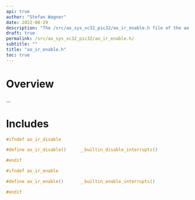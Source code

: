 ```yaml
---
api: true
author: "Stefan Wagner"
date: 2022-08-29
description: "The /src/ao_sys_xc32_pic32/ao_ir_enable.h file of the ao real-time operating system."
draft: true
permalink: /src/ao_sys_xc32_pic32/ao_ir_enable.h/ 
subtitle: ""
title: "ao_ir_enable.h"
toc: true
---
```


# Overview

...

# Includes

```c
#ifndef ao_ir_disable

#define ao_ir_disable()     __builtin_disable_interrupts()

#endif

#ifndef ao_ir_enable

#define ao_ir_enable()      __builtin_enable_interrupts()

#endif

```

